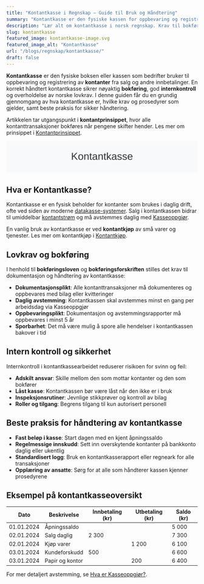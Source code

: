 ```yaml
---
title: "Kontantkasse i Regnskap – Guide til Bruk og Håndtering"
summary: "Kontantkasse er den fysiske kassen for oppbevaring og registrering av kontanter i bedrifter. Denne guiden dekker lovkrav, bokføring, internkontroll og praktiske tips."
description: "Lær alt om kontantkasse i norsk regnskap. Krav til bokføring, internkontroll, sikkerhet og beste praksis for håndtering av kontanter."
slug: kontantkasse
featured_image: kontantkasse-image.svg
featured_image_alt: "Kontantkasse"
url: "/blogs/regnskap/kontantkasse/"
draft: false
---
```


**Kontantkasse** er den fysiske boksen eller kassen som bedrifter bruker til oppbevaring og registrering av **kontanter** fra salg og andre innbetalinger. En korrekt håndtert kontantkasse sikrer nøyaktig **bokføring**, god **internkontroll** og overholdelse av norske lovkrav. I denne guiden får du en grundig gjennomgang av hva kontantkasse er, hvilke krav og prosedyrer som gjelder, samt beste praksis for sikker håndtering.

Artikkelen tar utgangspunkt i **kontantprinsippet**, hvor alle kontanttransaksjoner bokføres når pengene skifter hender. Les mer om prinsippet i [Kontantprinsippet](/blogs/regnskap/kontantprinsippet "Kontantprinsippet: Guide til kontantregnskap i Norge").

![Kontantkasse](kontantkasse-image.svg)

## Hva er Kontantkasse?

Kontantkasse er en fysisk beholder for kontanter som brukes i daglig drift, ofte ved siden av moderne [datakasse-systemer](/blogs/regnskap/hva-er-datakasse "Hva er Datakasse? Komplett Guide til Kassasystem, Krav og Regnskapsføring"). Salg i kontantkassen bidrar til umiddelbar [kontantstrøm](/blogs/regnskap/hva-er-kontantstrom "Hva er Kontantstrøm? Guide til Kontantstrøm i Regnskap") og må avstemmes daglig med [Kasseoppgjør](/blogs/regnskap/hva-er-kasseoppgjor "Hva er Kasseoppgjør? Daglig Kontantavstemming i Kassasystemet").

En vanlig bruk av kontantkasse er ved **kontantkjøp** av små varer og tjenester. Les mer om kontantkjøp i [Kontantkjøp](/blogs/regnskap/kontantkjop "Kontantkjøp – Komplett Guide til Regnskapsføring av Kontantkjøp").

## Lovkrav og bokføring

I henhold til **bokføringsloven** og **bokføringsforskriften** stilles det krav til dokumentasjon og håndtering av kontantkasse:

* **Dokumentasjonsplikt**: Alle kontanttransaksjoner må dokumenteres og oppbevares med bilag eller kvitteringer
* **Daglig avstemming**: Kontantkassen skal avstemmes minst en gang per arbeidsdag via Kasseoppgjør
* **Oppbevaringsplikt**: Dokumentasjon og avstemmingsrapporter må oppbevares i minst 5 år
* **Sporbarhet**: Det må være mulig å spore alle hendelser i kontantkassen bakover i tid

## Intern kontroll og sikkerhet

Internkontroll i kontantkassearbeidet reduserer risikoen for svinn og feil:

* **Adskilt ansvar**: Skille mellom den som mottar kontanter og den som bokfører
* **Låst kasse**: Kontantkassen bør være låst når den ikke er i bruk
* **Inspeksjonsrutiner**: Jevnlige stikkprøver og kontroll av bilag
* **Roller og tilgang**: Begrens tilgang til kun autorisert personell

## Beste praksis for håndtering av kontantkasse

* **Fast beløp i kasse**: Start dagen med en kjent åpningssaldo
* **Regelmessige innskudd**: Sett inn overskytende kontanter på bankkonto daglig eller ukentlig
* **Standardisert logg**: Bruk en kontantkasserapport eller regneark for alle transaksjoner
* **Opplæring av ansatte**: Sørg for at alle som håndterer kassen kjenner prosedyrene

## Eksempel på kontantkasseoversikt

| Dato       | Beskrivelse     | Innbetaling (kr) | Utbetaling (kr) | Saldo (kr) |
|------------|-----------------|------------------|-----------------|------------|
| 01.01.2024 | Åpningssaldo    |                  |                 | 5 000      |
| 02.01.2024 | Salg daglig     | 2 300            |                 | 7 300      |
| 02.01.2024 | Kjøp varer      |                  | 1 200           | 6 100      |
| 03.01.2024 | Kundeforskudd   | 500              |                 | 6 600      |
| 03.01.2024 | Papir og kontor |                  | 200             | 6 400      |

For mer detaljert avstemming, se [Hva er Kasseoppgjør?](/blogs/regnskap/hva-er-kasseoppgjor "Hva er Kasseoppgjør? Daglig Kontantavstemming i Kassasystemet").
